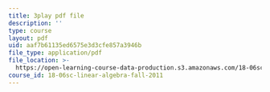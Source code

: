 ```yaml
---
title: 3play pdf file
description: ''
type: course
layout: pdf
uid: aaf7b61135ed6575e3d3cfe857a3946b
file_type: application/pdf
file_location: >-
  https://open-learning-course-data-production.s3.amazonaws.com/18-06sc-linear-algebra-fall-2011/aaf7b61135ed6575e3d3cfe857a3946b_RWvi4Vx4CDc.pdf
course_id: 18-06sc-linear-algebra-fall-2011
---
```

